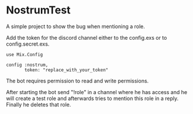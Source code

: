 # NostrumTest

A simple project to show the bug when mentioning a role.

Add the token for the discord channel either to the config.exs or to config.secret.exs.

```
use Mix.Config

config :nostrum,
       token: "replace_with_your_token"
```

The bot requires permission to read and write permissions.

After starting the bot send "!role" in a channel where he has access and he will create 
a test role and afterwards tries to mention this role in a reply. Finally he deletes that role.